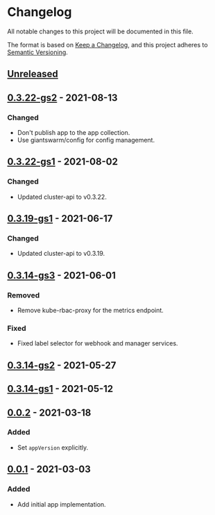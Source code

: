 # Changelog

All notable changes to this project will be documented in this file.

The format is based on [Keep a Changelog](https://keepachangelog.com/en/1.0.0/),
and this project adheres to [Semantic Versioning](https://semver.org/spec/v2.0.0.html).

## [Unreleased]

## [0.3.22-gs2] - 2021-08-13

### Changed

- Don't publish app to the app collection.
- Use giantswarm/config for config management.

## [0.3.22-gs1] - 2021-08-02

### Changed

- Updated cluster-api to v0.3.22.

## [0.3.19-gs1] - 2021-06-17

### Changed

- Updated cluster-api to v0.3.19.

## [0.3.14-gs3] - 2021-06-01

### Removed

- Remove kube-rbac-proxy for the metrics endpoint.

### Fixed

- Fixed label selector for webhook and manager services.

## [0.3.14-gs2] - 2021-05-27

## [0.3.14-gs1] - 2021-05-12

## [0.0.2] - 2021-03-18

### Added

- Set `appVersion` explicitly.

## [0.0.1] - 2021-03-03

### Added

- Add initial app implementation.


[Unreleased]: https://github.com/giantswarm/cluster-api-core-app/compare/v0.3.22-gs2...HEAD
[0.3.22-gs2]: https://github.com/giantswarm/cluster-api-core-app/compare/v0.3.22-gs1...v0.3.22-gs2
[0.3.22-gs1]: https://github.com/giantswarm/cluster-api-core-app/compare/v0.3.19-gs1...v0.3.22-gs1
[0.3.19-gs1]: https://github.com/giantswarm/cluster-api-core-app/compare/v0.3.14-gs3...v0.3.19-gs1
[0.3.14-gs3]: https://github.com/giantswarm/cluster-api-core-app/compare/v0.3.14-gs2...v0.3.14-gs3
[0.3.14-gs2]: https://github.com/giantswarm/cluster-api-core-app/compare/v0.3.14-gs1...v0.3.14-gs2
[0.3.14-gs1]: https://github.com/giantswarm/cluster-api-core-app/compare/v0.0.2...v0.3.14-gs1
[0.0.2]: https://github.com/giantswarm/cluster-api-core-app/compare/v0.0.1...v0.0.2
[0.0.1]: https://github.com/giantswarm/cluster-api-core-app/releases/tag/v0.0.1
